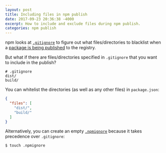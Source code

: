 ```yaml
---
layout: post
title: Including files in npm publish
date: 2017-09-23 20:36:38 -4000
excerpt: How to include and exclude files during npm publish.
categories: npm publish
---
```


npm looks at [`.gitignore`](https://git-scm.com/docs/gitignore) to figure out what files/directories to blacklist when a [package is being published](https://docs.npmjs.com/getting-started/publishing-npm-packages) to the registry.

But what if there are files/directories specified in `.gitignore` that you want to include in the publish?

```
# .gitignore
dist/
build/
```

You can whitelist the directories (as well as any other files) in `package.json`:

```json
{
  "files": [
    "dist/",
    "build/"
  ]
}
```

Alternatively, you can create an empty [`.npmignore`](https://docs.npmjs.com/misc/developers) because it takes precedence over `.gitignore`:

```sh
$ touch .npmignore
```
